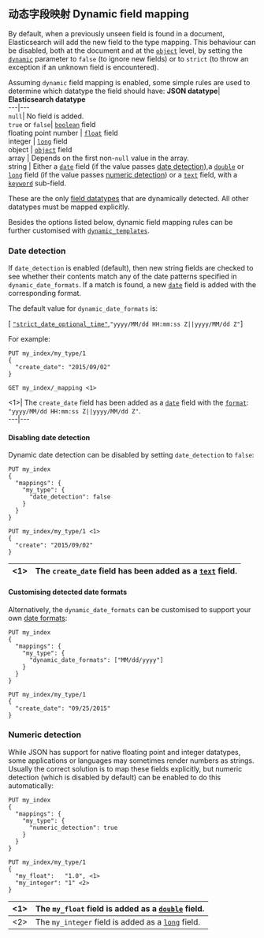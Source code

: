 ## 动态字段映射 Dynamic field mapping

By default, when a previously unseen field is found in a document, Elasticsearch will add the new field to the type mapping. This behaviour can be disabled, both at the document and at the [`object`](object.html) level, by setting the [`dynamic`](dynamic.html) parameter to `false` (to ignore new fields) or to `strict` (to throw an exception if an unknown field is encountered).

Assuming `dynamic` field mapping is enabled, some simple rules are used to determine which datatype the field should have:
**JSON datatype**| **Elasticsearch datatype**    
---|---    
`null`| No field is added.     
`true` or `false`| [`boolean`](boolean.html) field     
floating point number | [`float`](number.html) field    
integer | [`long`](number.html) field     
object | [`object`](object.html) field     
array | Depends on the first non-`null` value in the array.     
string | Either a [`date`](date.html) field (if the value passes [date detection](dynamic-field-mapping.html#date-detection)),a [`double`](number.html) or [`long`](number.html) field (if the value passes [numeric detection](dynamic-field-mapping.html#numeric-detection)) or a [`text`](text.html) field, with a [`keyword`](keyword.html) sub-field.   
  
These are the only [field datatypes](mapping-types.html) that are dynamically detected. All other datatypes must be mapped explicitly.

Besides the options listed below, dynamic field mapping rules can be further customised with [`dynamic_templates`](dynamic-templates.html).

### Date detection

If `date_detection` is enabled (default), then new string fields are checked to see whether their contents match any of the date patterns specified in `dynamic_date_formats`. If a match is found, a new [`date`](date.html) field is added with the corresponding format.

The default value for `dynamic_date_formats` is:

[ [`"strict_date_optional_time"`](mapping-date-format.html#strict-date-time),`"yyyy/MM/dd HH:mm:ss Z||yyyy/MM/dd Z"`]

For example:
    
    
    PUT my_index/my_type/1
    {
      "create_date": "2015/09/02"
    }
    
    GET my_index/_mapping <1>

<1>| The `create_date` field has been added as a [`date`](date.html) field with the [`format`](mapping-date-format.html): `"yyyy/MM/dd HH:mm:ss Z||yyyy/MM/dd Z"`.     
---|---  
  
#### Disabling date detection

Dynamic date detection can be disabled by setting `date_detection` to `false`:
    
    
    PUT my_index
    {
      "mappings": {
        "my_type": {
          "date_detection": false
        }
      }
    }
    
    PUT my_index/my_type/1 <1>
    {
      "create": "2015/09/02"
    }

<1>| The `create_date` field has been added as a [`text`](text.html) field.     
---|---  
  
#### Customising detected date formats

Alternatively, the `dynamic_date_formats` can be customised to support your own [date formats](mapping-date-format.html):
    
    
    PUT my_index
    {
      "mappings": {
        "my_type": {
          "dynamic_date_formats": ["MM/dd/yyyy"]
        }
      }
    }
    
    PUT my_index/my_type/1
    {
      "create_date": "09/25/2015"
    }

### Numeric detection

While JSON has support for native floating point and integer datatypes, some applications or languages may sometimes render numbers as strings. Usually the correct solution is to map these fields explicitly, but numeric detection (which is disabled by default) can be enabled to do this automatically:
    
    
    PUT my_index
    {
      "mappings": {
        "my_type": {
          "numeric_detection": true
        }
      }
    }
    
    PUT my_index/my_type/1
    {
      "my_float":   "1.0", <1>
      "my_integer": "1" <2>
    }

<1>| The `my_float` field is added as a [`double`](number.html) field.     
---|---    
<2>| The `my_integer` field is added as a [`long`](number.html) field. 
